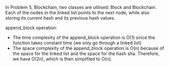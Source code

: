 In Problem 5, Blockchain, two classes are utilised: Block and Blockchain. Each of the nodes in the linked list points to the next node, while also storing its current hash and its previous hash values. 

append_block operation:
- The time complexity of the append_block operation is O(1) since the function takes constant time (we only go through a linked list)
- The space complexity of the append_block operation is O(n) because of the space for the linked list and the space for the hash sha. Therefore, we have O(2n), which is then simplified to O(n).